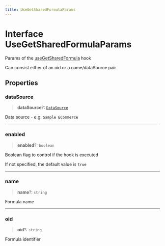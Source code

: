 ```yaml
---
title: UseGetSharedFormulaParams
---
```


# Interface UseGetSharedFormulaParams

Params of the [useGetSharedFormula](../fusion-assets/function.useGetSharedFormula.md) hook

Can consist either of an oid or a name/dataSource pair

## Properties

### dataSource

> **dataSource**?: [`DataSource`](../../sdk-data/type-aliases/type-alias.DataSource.md)

Data source - e.g. `Sample ECommerce`

***

### enabled

> **enabled**?: `boolean`

Boolean flag to control if the hook is executed

If not specified, the default value is `true`

***

### name

> **name**?: `string`

Formula name

***

### oid

> **oid**?: `string`

Formula identifier
